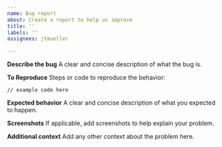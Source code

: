 ```yaml
---
name: Bug report
about: Create a report to help us improve
title: ''
labels: ''
assignees: jtmueller

---
```


**Describe the bug**
A clear and concise description of what the bug is.

**To Reproduce**
Steps or code to reproduce the behavior:
```
// example code here
```

**Expected behavior**
A clear and concise description of what you expected to happen.

**Screenshots**
If applicable, add screenshots to help explain your problem.

**Additional context**
Add any other context about the problem here.
